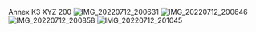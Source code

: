 Annex K3 XYZ 200
![IMG_20220712_200631](https://user-images.githubusercontent.com/104217606/180679165-0aa6ba5b-c777-4033-a847-02ef2be1f91b.jpg)
![IMG_20220712_200646](https://user-images.githubusercontent.com/104217606/180679173-8251360a-55f7-442e-b898-9dced818cfc9.jpg)
![IMG_20220712_200858](https://user-images.githubusercontent.com/104217606/180679182-5a4702cf-3264-49d5-ac2d-64bcb3536168.jpg)
![IMG_20220712_201045](https://user-images.githubusercontent.com/104217606/180679191-90a45d57-d680-400b-9f8e-3e0d5daab423.jpg)
